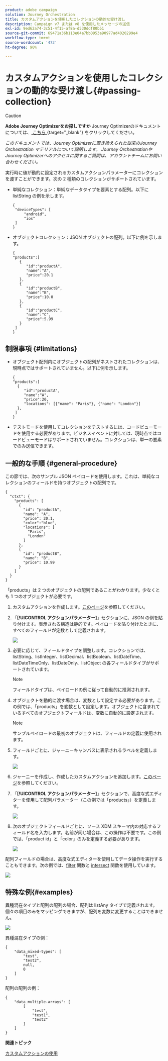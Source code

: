 ```yaml
---
product: adobe campaign
solution: Journey Orchestration
title: カスタムアクションを使用したコレクションの動的な受け渡し
description: Campaign v7 または v8 を使用したメッセージの送信
exl-id: 9ed62a74-3c51-4f15-af8a-d530ddf80b51
source-git-commit: 69471a36b113e04a7bb0953a90977ad4020299e4
workflow-type: tm+mt
source-wordcount: '473'
ht-degree: 90%

---
```


# カスタムアクションを使用したコレクションの動的な受け渡し{#passing-collection}


>[!CAUTION]
>
>**Adobe Journey Optimizerをお探しですか** Journey Optimizerのドキュメントについては、[ こちら ](https://experienceleague.adobe.com/ja/docs/journey-optimizer/using/ajo-home){target="_blank"} をクリックしてください。
>
>
>_このドキュメントでは、Journey Optimizerに置き換えられた従来のJourney Orchestration マテリアルについて説明します。 Journey OrchestrationやJourney Optimizerへのアクセスに関するご質問は、アカウントチームにお問い合わせください。_


実行時に値が動的に設定されるカスタムアクションパラメーターにコレクションを渡すことができます。次の 2 種類のコレクションがサポートされています。

* 単純なコレクション：単純なデータタイプを要素とする配列。以下に listString の例を示します。

  ```
  {
   "deviceTypes": [
       "android",
       "ios"
   ]
  }
  ```

* オブジェクトコレクション：JSON オブジェクトの配列。以下に例を示します。

  ```
  {
  "products":[
     {
        "id":"productA",
        "name":"A",
        "price":20.1
     },
     {
        "id":"productB",
        "name":"B",
        "price":10.0
     },
     {
        "id":"productC",
        "name":"C",
        "price":5.99
     }
   ]
  }
  ```

## 制限事項 {#limitations}

* オブジェクト配列内にオブジェクトの配列がネストされたコレクションは、現時点ではサポートされていません。以下に例を示します。

  ```
  {
  "products":[
    {
       "id":"productA",
       "name":"A",
       "price":20,
       "locations": [{"name": "Paris"}, {"name": "London"}]
    },
   ]
  }
  ```

* テストモードを使用してコレクションをテストするには、コードビューモードを使用する必要があります。ビジネスイベントに対しては、現時点ではコードビューモードはサポートされていません。コレクションは、単一の要素でのみ送信できます。

## 一般的な手順 {#general-procedure}

この節では、次のサンプル JSON ペイロードを使用します。これは、単純なコレクションのフィールドを持つオブジェクトの配列です。

```
{
  "ctxt": {
    "products": [
      {
        "id": "productA",
        "name": "A",
        "price": 20.1,
        "color":"blue",
        "locations": [
          "Paris",
          "London"
        ]
      },
      {
        "id": "productB",
        "name": "B",
        "price": 10.99
      }
    ]
  }
}
```

「products」は 2 つのオブジェクトの配列であることがわかります。少なくとも 1 つのオブジェクトが必要です。

1. カスタムアクションを作成します。[このページ](../action/about-custom-action-configuration.md)を参照してください。

1. 「**[!UICONTROL アクションパラメーター]**」セクションに、JSON の例を貼り付けます。表示される構造は静的です。ペイロードを貼り付けたときに、すべてのフィールドが定数として定義されます。

   ![](../assets/uc-collection-1.png)

1. 必要に応じて、フィールドタイプを調整します。コレクションでは、listString、listInteger、listDecimal、listBoolean、listDateTime、listDateTimeOnly、listDateOnly、listObject の各フィールドタイプがサポートされています。

   >[!NOTE]
   >
   >フィールドタイプは、ペイロードの例に従って自動的に推測されます。

1. オブジェクトを動的に渡す場合は、変数として設定する必要があります。この例では、「products」を変数として設定します。オブジェクトに含まれているすべてのオブジェクトフィールドは、変数に自動的に設定されます。

   >[!NOTE]
   >
   >サンプルペイロードの最初のオブジェクトは、フィールドの定義に使用されます。

1. フィールドごとに、ジャーニーキャンバスに表示されるラベルを定義します。

   ![](../assets/uc-collection-2.png)

1. ジャーニーを作成し、作成したカスタムアクションを追加します。[このページ](../building-journeys/using-custom-actions.md)を参照してください。

1. 「**[!UICONTROL アクションパラメーター]**」セクションで、高度な式エディターを使用して配列パラメーター（この例では「products」）を定義します。

   ![](../assets/uc-collection-3.png)

1. 次のオブジェクトフィールドごとに、ソース XDM スキーマ内の対応するフィールド名を入力します。名前が同じ場合は、この操作は不要です。この例では、「product id」と「color」のみを定義する必要があります。

   ![](../assets/uc-collection-4.png)

配列フィールドの場合は、高度な式エディターを使用してデータ操作を実行することもできます。次の例では、[filter](../functions/functionfilter.md) 関数と [intersect](../functions/functionintersect.md) 関数を使用しています。

![](../assets/uc-collection-5.png)

## 特殊な例{#examples}

異種混在タイプと配列の配列の場合、配列は listAny タイプで定義されます。個々の項目のみをマッピングできますが、配列を変数に変更することはできません。

![](../assets/uc-collection-heterogeneous.png)

異種混在タイプの例：

```
{
    "data_mixed-types": [
        "test",
        "test2",
        null,
        0
    ]
}
```

配列の配列の例：

```
{
    "data_multiple-arrays": [
        [
            "test",
            "test1",
            "test2"
        ]
    ]
}
```

**関連トピック**

[カスタムアクションの使用](../building-journeys/using-custom-actions.md)
